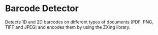 # Barcode Detector
Detects 1D and 2D barcodes on different types of documents (PDF, PNG, TIFF and JPEG) and encodes them by using the ZXing library.
